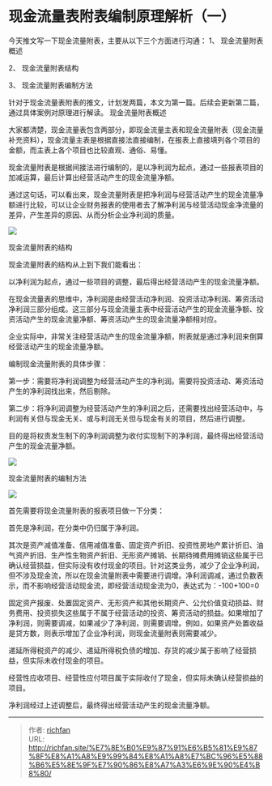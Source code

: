 # 现金流量表附表编制原理解析（一）

今天推文写一下现金流量附表，主要从以下三个方面进行沟通：
1、 现金流量附表概述

2、 现金流量附表结构

3、 现金流量附表编制方法

针对于现金流量表附表的推文，计划发两篇，本文为第一篇。后续会更新第二篇，通过具体案例对原理进行解读。
现金流量附表概述

大家都清楚，现金流量表包含两部分，即现金流量主表和现金流量附表（现金流量补充资料），现金流量主表是根据直接法直接编制，在报表上直接填列各个项目的金额，而主表上各个项目也比较直观、通俗、易懂。

现金流量附表是根据间接法进行编制的，是以净利润为起点，通过一些报表项目的加减运算，最后计算出经营活动产生的现金流量净额。

通过这句话，可以看出来，现金流量附表是把净利润与经营活动产生的现金流量净额进行比较，可以让企业财务报表的使用者去了解净利润与经营活动现金净流量的差异，产生差异的原因、从而分析企业净利润的质量。

![](https://jsd.cdn.zzko.cn/gh/richffan/img@main/obsidian/现金流量表附表编制原理解析（一）_1.webp)

现金流量附表的结构

现金流量附表的结构从上到下我们能看出：

以净利润为起点，通过一些项目的调整，最后得出经营活动产生的现金流量净额。

在现金流量表的思维中，净利润是由经营活动净利润、投资活动净利润、筹资活动净利润三部分组成。这三部分与现金流量主表中经营活动产生的现金流量净额、投资活动产生的现金流量净额、筹资活动产生的现金流量净额相对应。

企业实际中，非常关注经营活动产生的现金流量净额，附表就是通过净利润来倒算经营活动产生的现金流量净额。

编制现金流量附表的具体步骤：

第一步：需要将净利润调整为经营活动产生的净利润。需要将投资活动、筹资活动产生的净利润找出来，然后剔除。

第二步：将净利润调整为经营活动产生的净利润之后，还需要找出经营活动中，与利润有关但与现金无关、或与利润无关但与现金有关的项目，然后进行调整。

目的是将权责发生制下的净利润调整为收付实现制下的净利润，最终得出经营活动产生的现金流量净额。

![](https://jsd.cdn.zzko.cn/gh/richffan/img@main/obsidian/现金流量表附表编制原理解析（一）_2.webp)

现金流量附表的编制方法

![](https://jsd.cdn.zzko.cn/gh/richffan/img@main/obsidian/现金流量表附表编制原理解析（一）_3.webp)

首先需要将现金流量附表的报表项目做一下分类：

首先是净利润，在分类中仍归属于净利润。

其次是资产减值准备、信用减值准备、固定资产折旧、投资性房地产累计折旧、油气资产折旧、生产性生物资产折旧、无形资产摊销、长期待摊费用摊销这些属于已确认经营损益，但实际没有收付现金的项目。针对这类业务，减少了企业净利润，但不涉及现金流，所以在现金流量附表中需要进行调增。净利润调减，通过负数表示，而不影响经营活动现金流，即经营活动现金流为0，表达式为：-100+100=0

固定资产报废、处置固定资产、无形资产和其他长期资产、公允价值变动损益、财务费用、投资损失这些属于不属于经营活动的投资、筹资活动的损益。如果增加了净利润，则需要调减，如果减少了净利润，则需要调增。例如，如果资产处置收益是贷方数，则表示增加了企业净利润，则现金流量附表则需要减少。

递延所得税资产的减少、递延所得税负债的增加、存货的减少属于影响了经营损益，但实际未收付现金的项目。

经营性应收项目、经营性应付项目属于实际收付了现金，但实际未确认经营损益的项目。

净利润经过上述调整后，最终得出经营活动产生的现金流量净额。

---

> 作者: [richfan](https://richfan.site/)  
> URL: http://richfan.site/%E7%8E%B0%E9%87%91%E6%B5%81%E9%87%8F%E8%A1%A8%E9%99%84%E8%A1%A8%E7%BC%96%E5%88%B6%E5%8E%9F%E7%90%86%E8%A7%A3%E6%9E%90%E4%B8%80/  

